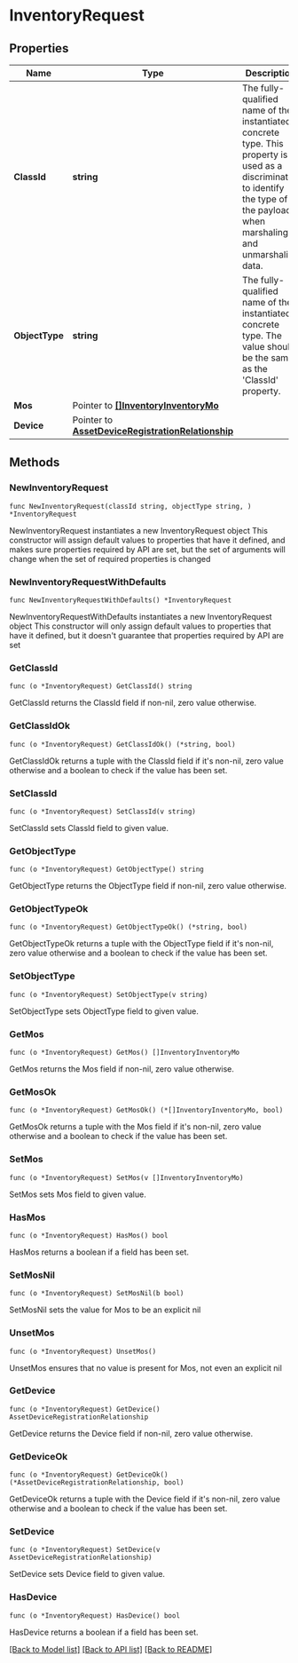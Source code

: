 # InventoryRequest

## Properties

Name | Type | Description | Notes
------------ | ------------- | ------------- | -------------
**ClassId** | **string** | The fully-qualified name of the instantiated, concrete type. This property is used as a discriminator to identify the type of the payload when marshaling and unmarshaling data. | [default to "inventory.Request"]
**ObjectType** | **string** | The fully-qualified name of the instantiated, concrete type. The value should be the same as the &#39;ClassId&#39; property. | [default to "inventory.Request"]
**Mos** | Pointer to [**[]InventoryInventoryMo**](inventory.InventoryMo.md) |  | [optional] 
**Device** | Pointer to [**AssetDeviceRegistrationRelationship**](asset.DeviceRegistration.Relationship.md) |  | [optional] 

## Methods

### NewInventoryRequest

`func NewInventoryRequest(classId string, objectType string, ) *InventoryRequest`

NewInventoryRequest instantiates a new InventoryRequest object
This constructor will assign default values to properties that have it defined,
and makes sure properties required by API are set, but the set of arguments
will change when the set of required properties is changed

### NewInventoryRequestWithDefaults

`func NewInventoryRequestWithDefaults() *InventoryRequest`

NewInventoryRequestWithDefaults instantiates a new InventoryRequest object
This constructor will only assign default values to properties that have it defined,
but it doesn't guarantee that properties required by API are set

### GetClassId

`func (o *InventoryRequest) GetClassId() string`

GetClassId returns the ClassId field if non-nil, zero value otherwise.

### GetClassIdOk

`func (o *InventoryRequest) GetClassIdOk() (*string, bool)`

GetClassIdOk returns a tuple with the ClassId field if it's non-nil, zero value otherwise
and a boolean to check if the value has been set.

### SetClassId

`func (o *InventoryRequest) SetClassId(v string)`

SetClassId sets ClassId field to given value.


### GetObjectType

`func (o *InventoryRequest) GetObjectType() string`

GetObjectType returns the ObjectType field if non-nil, zero value otherwise.

### GetObjectTypeOk

`func (o *InventoryRequest) GetObjectTypeOk() (*string, bool)`

GetObjectTypeOk returns a tuple with the ObjectType field if it's non-nil, zero value otherwise
and a boolean to check if the value has been set.

### SetObjectType

`func (o *InventoryRequest) SetObjectType(v string)`

SetObjectType sets ObjectType field to given value.


### GetMos

`func (o *InventoryRequest) GetMos() []InventoryInventoryMo`

GetMos returns the Mos field if non-nil, zero value otherwise.

### GetMosOk

`func (o *InventoryRequest) GetMosOk() (*[]InventoryInventoryMo, bool)`

GetMosOk returns a tuple with the Mos field if it's non-nil, zero value otherwise
and a boolean to check if the value has been set.

### SetMos

`func (o *InventoryRequest) SetMos(v []InventoryInventoryMo)`

SetMos sets Mos field to given value.

### HasMos

`func (o *InventoryRequest) HasMos() bool`

HasMos returns a boolean if a field has been set.

### SetMosNil

`func (o *InventoryRequest) SetMosNil(b bool)`

 SetMosNil sets the value for Mos to be an explicit nil

### UnsetMos
`func (o *InventoryRequest) UnsetMos()`

UnsetMos ensures that no value is present for Mos, not even an explicit nil
### GetDevice

`func (o *InventoryRequest) GetDevice() AssetDeviceRegistrationRelationship`

GetDevice returns the Device field if non-nil, zero value otherwise.

### GetDeviceOk

`func (o *InventoryRequest) GetDeviceOk() (*AssetDeviceRegistrationRelationship, bool)`

GetDeviceOk returns a tuple with the Device field if it's non-nil, zero value otherwise
and a boolean to check if the value has been set.

### SetDevice

`func (o *InventoryRequest) SetDevice(v AssetDeviceRegistrationRelationship)`

SetDevice sets Device field to given value.

### HasDevice

`func (o *InventoryRequest) HasDevice() bool`

HasDevice returns a boolean if a field has been set.


[[Back to Model list]](../README.md#documentation-for-models) [[Back to API list]](../README.md#documentation-for-api-endpoints) [[Back to README]](../README.md)



